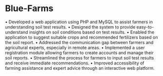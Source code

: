 # Blue-Farms
•	Developed a web application using PHP and MySQL to assist farmers in understanding soil test results.
•	Designed the system to provide easy-to-understand insights on soil conditions based on test results.
•	Enabled the application to suggest suitable crops and recommended fertilizers based on the soil report.
•	Addressed the communication gap between farmers and agricultural experts, especially in remote areas.
•	Implemented a user registration module allowing farmers to create accounts and manage their soil reports.
•	Streamlined the process for farmers to input soil test results and receive immediate recommendations.
•	Improved accessibility of farming assistance and expert advice through an interactive web platform.
